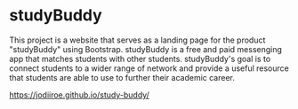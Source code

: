 # studyBuddy

This project is a website that serves as a landing page for the product "studyBuddy" using Bootstrap.
studyBuddy is a free and paid messenging app that matches students with other students. 
studyBuddy's goal is to connect students to a wider range of network and provide a useful resource that students are able to use to further their academic career.


https://jodiiroe.github.io/study-buddy/
